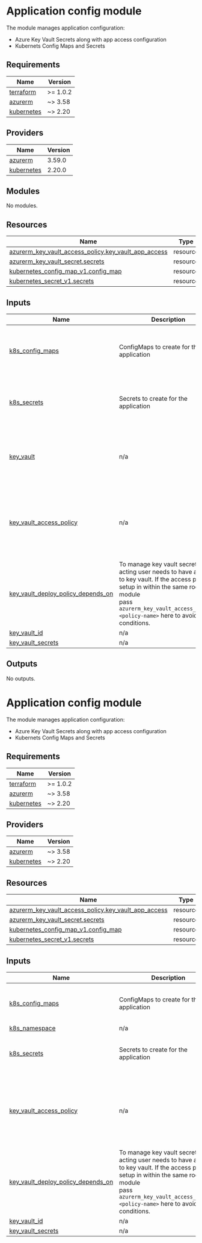# Application config module
The module manages application configuration:
- Azure Key Vault Secrets along with app access configuration
- Kubernets Config Maps and Secrets

## Requirements

| Name | Version |
|------|---------|
| <a name="requirement_terraform"></a> [terraform](#requirement\_terraform) | >= 1.0.2 |
| <a name="requirement_azurerm"></a> [azurerm](#requirement\_azurerm) | ~> 3.58 |
| <a name="requirement_kubernetes"></a> [kubernetes](#requirement\_kubernetes) | ~> 2.20 |

## Providers

| Name | Version |
|------|---------|
| <a name="provider_azurerm"></a> [azurerm](#provider\_azurerm) | 3.59.0 |
| <a name="provider_kubernetes"></a> [kubernetes](#provider\_kubernetes) | 2.20.0 |

## Modules

No modules.

## Resources

| Name | Type |
|------|------|
| [azurerm_key_vault_access_policy.key_vault_app_access](https://registry.terraform.io/providers/hashicorp/azurerm/latest/docs/resources/key_vault_access_policy) | resource |
| [azurerm_key_vault_secret.secrets](https://registry.terraform.io/providers/hashicorp/azurerm/latest/docs/resources/key_vault_secret) | resource |
| [kubernetes_config_map_v1.config_map](https://registry.terraform.io/providers/hashicorp/kubernetes/latest/docs/resources/config_map_v1) | resource |
| [kubernetes_secret_v1.secrets](https://registry.terraform.io/providers/hashicorp/kubernetes/latest/docs/resources/secret_v1) | resource |

## Inputs

| Name | Description | Type | Default | Required |
|------|-------------|------|---------|:--------:|
| <a name="input_k8s_config_maps"></a> [k8s\_config\_maps](#input\_k8s\_config\_maps) | ConfigMaps to create for the application | <pre>map(object({<br>    namespace = string<br>    labels    = map(string)<br><br>    data = map(string)<br>  }))</pre> | n/a | yes |
| <a name="input_k8s_secrets"></a> [k8s\_secrets](#input\_k8s\_secrets) | Secrets to create for the application | <pre>map(object({<br>    namespace = string<br>    labels    = map(string)<br><br>    data = map(string)<br>  }))</pre> | n/a | yes |
| <a name="input_key_vault"></a> [key\_vault](#input\_key\_vault) | n/a | <pre>object({<br>    id            = string<br>    app_object_id = string<br>    tenant_id     = string<br><br>    secrets = map(string)<br>  })</pre> | n/a | yes |
| <a name="input_key_vault_access_policy"></a> [key\_vault\_access\_policy](#input\_key\_vault\_access\_policy) | n/a | <pre>object({<br>    tenant_id = string<br>    object_id = string<br><br>    key_permissions         = optional(list(string))<br>    secret_permissions      = optional(list(string))<br>    certificate_permissions = optional(list(string))<br>  })</pre> | n/a | yes |
| <a name="input_key_vault_deploy_policy_depends_on"></a> [key\_vault\_deploy\_policy\_depends\_on](#input\_key\_vault\_deploy\_policy\_depends\_on) | To manage key vault secrets, acting user needs to have access to key vault. If the access policy is setup in within the same root module <br>  pass `azurerm_key_vault_access_policy.<policy-name>` here to avoid race conditions. | `any` | `null` | no |
| <a name="input_key_vault_id"></a> [key\_vault\_id](#input\_key\_vault\_id) | n/a | `string` | n/a | yes |
| <a name="input_key_vault_secrets"></a> [key\_vault\_secrets](#input\_key\_vault\_secrets) | n/a | `map(string)` | n/a | yes |

## Outputs

No outputs.

<!-- BEGIN_TF_DOCS -->
# Application config module
The module manages application configuration:
- Azure Key Vault Secrets along with app access configuration
- Kubernets Config Maps and Secrets

## Requirements

| Name | Version |
|------|---------|
| <a name="requirement_terraform"></a> [terraform](#requirement\_terraform) | >= 1.0.2 |
| <a name="requirement_azurerm"></a> [azurerm](#requirement\_azurerm) | ~> 3.58 |
| <a name="requirement_kubernetes"></a> [kubernetes](#requirement\_kubernetes) | ~> 2.20 |

## Providers

| Name | Version |
|------|---------|
| <a name="provider_azurerm"></a> [azurerm](#provider\_azurerm) | ~> 3.58 |
| <a name="provider_kubernetes"></a> [kubernetes](#provider\_kubernetes) | ~> 2.20 |

## Resources

| Name | Type |
|------|------|
| [azurerm_key_vault_access_policy.key_vault_app_access](https://registry.terraform.io/providers/hashicorp/azurerm/latest/docs/resources/key_vault_access_policy) | resource |
| [azurerm_key_vault_secret.secrets](https://registry.terraform.io/providers/hashicorp/azurerm/latest/docs/resources/key_vault_secret) | resource |
| [kubernetes_config_map_v1.config_map](https://registry.terraform.io/providers/hashicorp/kubernetes/latest/docs/resources/config_map_v1) | resource |
| [kubernetes_secret_v1.secrets](https://registry.terraform.io/providers/hashicorp/kubernetes/latest/docs/resources/secret_v1) | resource |

## Inputs

| Name | Description | Type | Default | Required |
|------|-------------|------|---------|:--------:|
| <a name="input_k8s_config_maps"></a> [k8s\_config\_maps](#input\_k8s\_config\_maps) | ConfigMaps to create for the application | <pre>map(object({<br>    labels = map(string)<br>    data   = map(string)<br>  }))</pre> | n/a | yes |
| <a name="input_k8s_namespace"></a> [k8s\_namespace](#input\_k8s\_namespace) | n/a | `string` | n/a | yes |
| <a name="input_k8s_secrets"></a> [k8s\_secrets](#input\_k8s\_secrets) | Secrets to create for the application | <pre>map(object({<br>    labels = map(string)<br>    data   = map(string)<br>  }))</pre> | n/a | yes |
| <a name="input_key_vault_access_policy"></a> [key\_vault\_access\_policy](#input\_key\_vault\_access\_policy) | n/a | <pre>object({<br>    tenant_id = string<br>    object_id = string<br><br>    key_permissions         = optional(list(string))<br>    secret_permissions      = optional(list(string))<br>    certificate_permissions = optional(list(string))<br>  })</pre> | n/a | yes |
| <a name="input_key_vault_deploy_policy_depends_on"></a> [key\_vault\_deploy\_policy\_depends\_on](#input\_key\_vault\_deploy\_policy\_depends\_on) | To manage key vault secrets, acting user needs to have access to key vault. If the access policy is setup in within the same root module <br>  pass `azurerm_key_vault_access_policy.<policy-name>` here to avoid race conditions. | `any` | `null` | no |
| <a name="input_key_vault_id"></a> [key\_vault\_id](#input\_key\_vault\_id) | n/a | `string` | n/a | yes |
| <a name="input_key_vault_secrets"></a> [key\_vault\_secrets](#input\_key\_vault\_secrets) | n/a | `map(string)` | n/a | yes |
<!-- END_TF_DOCS -->